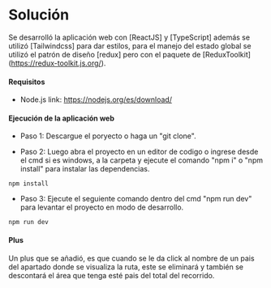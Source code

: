 # Solución

Se desarrolló la aplicación web con [ReactJS] y [TypeScript] además se utilizó [Tailwindcss] para dar estilos, para el manejo del estado global se utilizó el patrón de diseño [redux] pero con el paquete de [ReduxToolkit] (https://redux-toolkit.js.org/).

#### Requisitos

- Node.js link: https://nodejs.org/es/download/

#### Ejecución de la aplicación web

- Paso 1: Descargue el poryecto o haga un "git clone".

- Paso 2: Luego abra el proyecto en un editor de codigo o ingrese desde el cmd si es windows, a la carpeta y ejecute el comando "npm i" o "npm install" para instalar las dependencias.

```console
npm install
```

- Paso 3: Ejecute el seguiente comando dentro del cmd "npm run dev" para levantar el proyecto en modo de desarrollo.

```console
npm run dev
```

#### Plus

Un plus que se añadió, es que cuando se le da click al nombre de un pais del apartado donde se visualiza la ruta, este se eliminará y también se descontará el área que tenga esté pais del total del recorrido.
